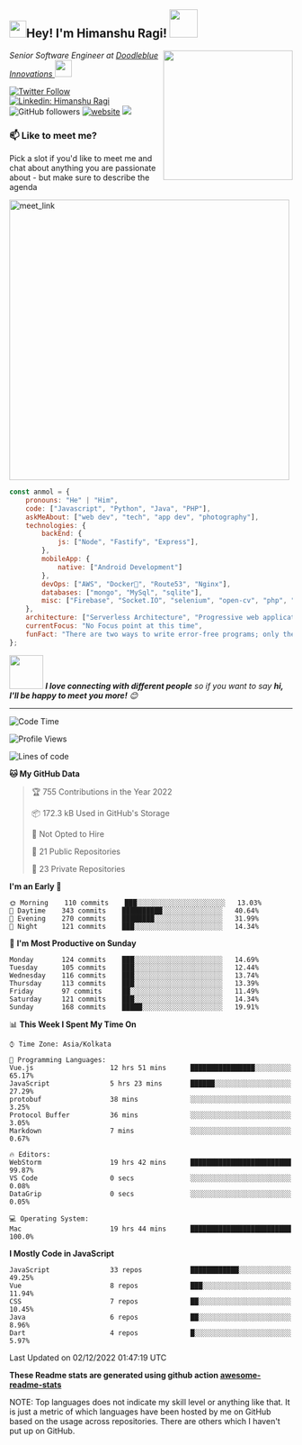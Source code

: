 <h2><img src="https://emojis.slackmojis.com/emojis/images/1531849430/4246/blob-sunglasses.gif?1531849430" width="30"/>Hey! I'm Himanshu Ragi! <img src="https://media.giphy.com/media/12oufCB0MyZ1Go/giphy.gif" width="50"></h2>
<img align='right' src="https://media.giphy.com/media/M9gbBd9nbDrOTu1Mqx/giphy.gif" width="230">
<p><em>Senior Software Engineer at <a href="https://www.doodleblue.com/">Doodleblue Innovations
</a><img src="https://media.giphy.com/media/WUlplcMpOCEmTGBtBW/giphy.gif" width="30">
</em></p>

[![Twitter Follow](https://img.shields.io/twitter/follow/himanshuragi?label=Follow)](https://twitter.com/intent/follow?screen_name=himanshuragi)
[![Linkedin: Himanshu Ragi](https://img.shields.io/badge/-Himanshu-blue?style=flat-square&logo=Linkedin&logoColor=white&link=https://www.linkedin.com/in/himanshuragi/)](https://www.linkedin.com/in/himanshuragi/)
![GitHub followers](https://img.shields.io/github/followers/himanshuragi456?label=Follow&style=social)
[![website](https://img.shields.io/badge/Website-46a2f1.svg?&style=flat-square&logo=Google-Chrome&logoColor=white&link=https://himanshu-ragi.web.app/)](https://himanshu-ragi.web.app/)
![](https://visitor-badge.glitch.me/badge?page_id=himanshuragi456.himanshuragi456)

### 📫 Like to meet me?

Pick a slot if you'd like to meet me and chat about anything you are passionate about - but make sure to describe the agenda

<a href="https://calendly.com/hirehimanshuragi/30min" target="_blank">
<img width="498" alt="meet_link" src="https://user-images.githubusercontent.com/15426564/144297439-f530f383-e73e-41e0-9914-a9b7d3f432e5.png"></a>


```javascript
const anmol = {
    pronouns: "He" | "Him",
    code: ["Javascript", "Python", "Java", "PHP"],
    askMeAbout: ["web dev", "tech", "app dev", "photography"],
    technologies: {
        backEnd: {
            js: ["Node", "Fastify", "Express"],
        },
        mobileApp: {
            native: ["Android Development"]
        },
        devOps: ["AWS", "Docker🐳", "Route53", "Nginx"],
        databases: ["mongo", "MySql", "sqlite"],
        misc: ["Firebase", "Socket.IO", "selenium", "open-cv", "php", "SuiteApp"]
    },
    architecture: ["Serverless Architecture", "Progressive web applications", "Single page applications"],
    currentFocus: "No Focus point at this time",
    funFact: "There are two ways to write error-free programs; only the third one works"
};
```

<img src="https://media.giphy.com/media/LnQjpWaON8nhr21vNW/giphy.gif" width="60"> <em><b>I love connecting with different people</b> so if you want to say <b>hi, I'll be happy to meet you more!</b> 😊</em>

---
<!--START_SECTION:waka-->
![Code Time](http://img.shields.io/badge/Code%20Time-2%2C131%20hrs%2011%20mins-blue)

![Profile Views](http://img.shields.io/badge/Profile%20Views-885-blue)

![Lines of code](https://img.shields.io/badge/From%20Hello%20World%20I%27ve%20Written-1%20Million%20lines%20of%20code-blue)

**🐱 My GitHub Data**

> 🏆 755 Contributions in the Year 2022
 >
> 📦 172.3 kB Used in GitHub's Storage
 >
> 🚫 Not Opted to Hire
 >
> 📜 21 Public Repositories
 >
> 🔑 23 Private Repositories  
 >
**I'm an Early 🐤**

```text
🌞 Morning    110 commits    ███░░░░░░░░░░░░░░░░░░░░░░   13.03% 
🌆 Daytime    343 commits    ██████████░░░░░░░░░░░░░░░   40.64% 
🌃 Evening    270 commits    ████████░░░░░░░░░░░░░░░░░   31.99% 
🌙 Night      121 commits    ███░░░░░░░░░░░░░░░░░░░░░░   14.34%

```

📅 **I'm Most Productive on Sunday**

```text
Monday       124 commits    ███░░░░░░░░░░░░░░░░░░░░░░   14.69% 
Tuesday      105 commits    ███░░░░░░░░░░░░░░░░░░░░░░   12.44% 
Wednesday    116 commits    ███░░░░░░░░░░░░░░░░░░░░░░   13.74% 
Thursday     113 commits    ███░░░░░░░░░░░░░░░░░░░░░░   13.39% 
Friday       97 commits     ██░░░░░░░░░░░░░░░░░░░░░░░   11.49% 
Saturday     121 commits    ███░░░░░░░░░░░░░░░░░░░░░░   14.34% 
Sunday       168 commits    █████░░░░░░░░░░░░░░░░░░░░   19.91%

```

📊 **This Week I Spent My Time On**

```text
⌚︎ Time Zone: Asia/Kolkata

💬 Programming Languages: 
Vue.js                   12 hrs 51 mins      ████████████████░░░░░░░░░   65.17% 
JavaScript               5 hrs 23 mins       ██████░░░░░░░░░░░░░░░░░░░   27.29% 
protobuf                 38 mins             ░░░░░░░░░░░░░░░░░░░░░░░░░   3.25% 
Protocol Buffer          36 mins             ░░░░░░░░░░░░░░░░░░░░░░░░░   3.05% 
Markdown                 7 mins              ░░░░░░░░░░░░░░░░░░░░░░░░░   0.67%

🔥 Editors: 
WebStorm                 19 hrs 42 mins      █████████████████████████   99.87% 
VS Code                  0 secs              ░░░░░░░░░░░░░░░░░░░░░░░░░   0.08% 
DataGrip                 0 secs              ░░░░░░░░░░░░░░░░░░░░░░░░░   0.05%

💻 Operating System: 
Mac                      19 hrs 44 mins      █████████████████████████   100.0%

```

**I Mostly Code in JavaScript**

```text
JavaScript               33 repos            ████████████░░░░░░░░░░░░░   49.25% 
Vue                      8 repos             ███░░░░░░░░░░░░░░░░░░░░░░   11.94% 
CSS                      7 repos             ██░░░░░░░░░░░░░░░░░░░░░░░   10.45% 
Java                     6 repos             ██░░░░░░░░░░░░░░░░░░░░░░░   8.96% 
Dart                     4 repos             █░░░░░░░░░░░░░░░░░░░░░░░░   5.97%

```

 Last Updated on 02/12/2022 01:47:19 UTC
<!--END_SECTION:waka-->

**These Readme stats are generated using github action [awesome-readme-stats](https://github.com/anmol098/waka-readme-stats)**

NOTE: Top languages does not indicate my skill level or anything like that. It is just a metric of which languages have been hosted by me on GitHub based on the usage across repositories. There are others which I haven't put up on GitHub.

